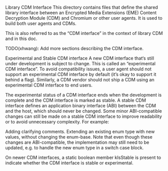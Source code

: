 Library CDM Interface
This directory contains files that define the shared library interface between an Encrypted Media Extensions (EME) Content Decryption Module (CDM) and Chromium or other user agents. It is used to build both user agents and CDMs.

This is also referred to as the “CDM interface” in the context of library CDM and in this doc.

TODO(xhwang): Add more sections describing the CDM interface.

Experimental and Stable CDM interface
A new CDM interface that‘s still under development is subject to change. This is called an “experimental CDM interface”. To avoid compatibility issues, a user agent should not support an experimental CDM interface by default (it’s okay to support it behind a flag). Similarly, a CDM vendor should not ship a CDM using an experimental CDM interface to end users.

The experimental status of a CDM interface ends when the development is complete and the CDM interface is marked as stable. A stable CDM interface defines an application binary interface (ABI) between the CDM and the host, which should never be changed. Some minor ABI-compatible changes can still be made on a stable CDM interface to improve readability or to avoid unnecessary complexity. For example:

Adding clarifying comments.
Extending an existing enum type with new values, without changing the enum-base.
Note that even though these changes are ABI-compatible, the implementation may still need to be updated, e.g. to handle the new enum type in a switch case block.

On newer CDM interfaces, a static boolean member kIsStable is present to indicate whether the CDM interface is stable or experimental.
